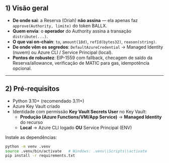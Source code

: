 ## 1) Visão geral

- **De onde sai**: a Reserva (Oriah) **não assina** — ela apenas faz `approve(Authority, limite)` do token BALLX.
- **Quem envia**: o **operador** do Authority assina a transação `distribute(...)`.
- **O que vai on-chain**: `to`, `amount(18d)`, `refId(bytes32)`, `reason(string)`.
- **De onde vêm os segredos**: `DefaultAzureCredential` → Managed Identity (nuvem) ou Azure CLI / Service Principal (local).
- **Pontos de robustez**: EIP-1559 com fallback, checagem de saldo da Reserva/allowance, verificação de MATIC para gas, idempotência opcional.

---

## 2) Pré-requisitos

- Python 3.10+ (recomendado 3.11+)
- Azure Key Vault criado
- Identidade com permissão **Key Vault Secrets User** no Key Vault:
  - **Produção (Azure Functions/VM/App Service)** → **Managed Identity** do recurso
  - **Local** → Azure CLI logado **OU** Service Principal (ENV)

Instale as dependências:
```bash
python -m venv .venv
source .venv/bin/activate   # Windows: .venv\\Scripts\\activate
pip install -r requirements.txt
